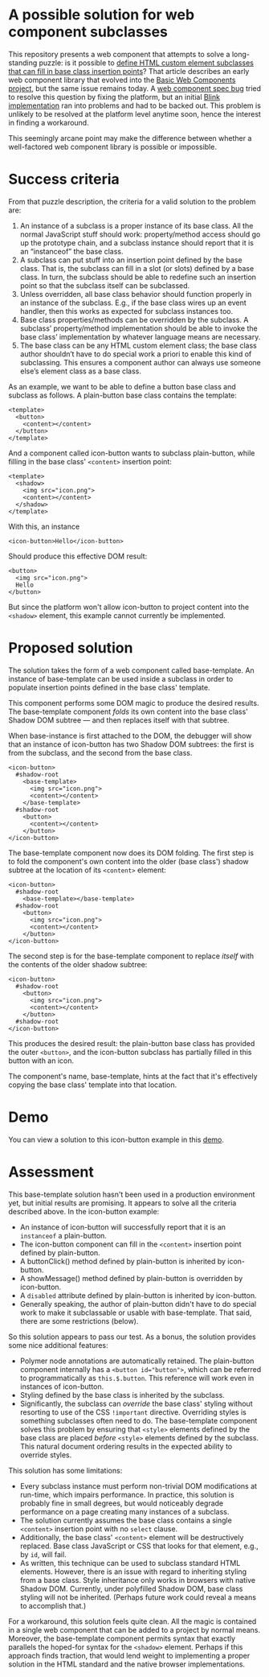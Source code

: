 # A possible solution for web component subclasses

This repository presents a web component that attempts to solve a long-standing puzzle: is it possible to [define HTML custom element subclasses that can fill in base class insertion points](http://blog.quickui.org/2013/06/11/puzzle-define-html-custom-element-subclasses-that-can-fill-in-base-class-insertion-points/)? That article describes an early web component library that evolved into the [Basic Web Components project](https://github.com/basic-web-components/components-dev/wiki), but the same issue remains today. A [web component spec bug](https://www.w3.org/Bugs/Public/show_bug.cgi?id=22344) tried to resolve this question by fixing the platform, but an initial [Blink implementation](https://code.google.com/p/chromium/issues/detail?id=263701) ran into problems and had to be backed out. This problem is unlikely to be resolved at the platform level anytime soon, hence the interest in finding a workaround.

This seemingly arcane point may make the difference between whether a well-factored web component library is possible or impossible.

# Success criteria

From that puzzle description, the criteria for a valid solution to the problem are:

1. An instance of a subclass is a proper instance of its base class. All the normal JavaScript stuff should work: property/method access should go up the prototype chain, and a subclass instance should report that it is an “instanceof” the base class.
2. A subclass can put stuff into an insertion point defined by the base class. That is, the subclass can fill in a slot (or slots) defined by a base class. In turn, the subclass should be able to redefine such an insertion point so that the subclass itself can be subclassed.
3. Unless overridden, all base class behavior should function properly in an instance of the subclass. E.g., if the base class wires up an event handler, then this works as expected for subclass instances too.
4. Base class properties/methods can be overridden by the subclass. A subclass’ property/method implementation should be able to invoke the base class’ implementation by whatever language means are necessary.
5. The base class can be any HTML custom element class; the base class author shouldn’t have to do special work a priori to enable this kind of subclassing. This ensures a component author can always use someone else’s element class as a base class.

As an example, we want to be able to define a button base class and subclass as follows. A plain-button base class contains the template:

    <template>
      <button>
        <content></content>
      </button>
    </template>

And a component called icon-button wants to subclass plain-button, while filling in the base class' `<content>` insertion point:

    <template>
      <shadow>
        <img src="icon.png">
        <content></content>
      </shadow>
    </template>

With this, an instance

    <icon-button>Hello</icon-button>

Should produce this effective DOM result:

    <button>
      <img src="icon.png">
      Hello
    </button>

But since the platform won't allow icon-button to project content into the `<shadow>` element, this example cannot currently be implemented.

# Proposed solution

The solution takes the form of a web component called base-template. An instance of base-template can be used inside a subclass in order to populate insertion points defined in the base class' template.

This component performs some DOM magic to produce the desired results. The base-template component *folds* its own content into the base class' Shadow DOM subtree — and then replaces itself with that subtree.

When base-instance is first attached to the DOM, the debugger will show that an instance of icon-button has two Shadow DOM subtrees: the first is from the subclass, and the second from the base class.

    <icon-button>
      #shadow-root
        <base-template>
          <img src="icon.png">
          <content></content>
        </base-template>
      #shadow-root
        <button>
          <content></content>
        </button>
    </icon-button>

The base-template component now does its DOM folding. The first step is to fold the component's own content into the older (base class') shadow subtree at the location of its `<content>` element:

    <icon-button>
      #shadow-root
        <base-template></base-template>
      #shadow-root
        <button>
          <img src="icon.png">
          <content></content>
        </button>
    </icon-button>

The second step is for the base-template component to replace *itself* with the contents of the older shadow subtree:

    <icon-button>
      #shadow-root
        <button>
          <img src="icon.png">
          <content></content>
        </button>
      #shadow-root
    </icon-button>

This produces the desired result: the plain-button base class has provided the outer `<button>`, and the icon-button subclass has partially filled in this button with an icon.

The component's name, base-template, hints at the fact that it's effectively copying the base class' template into that location.

# Demo

You can view a solution to this icon-button example in this
[demo](http://JanMiksovsky.github.io/base-template).

# Assessment

This base-template solution hasn't been used in a production environment yet, but initial results are promising. It appears to solve all the criteria described above. In the icon-button example:

* An instance of icon-button will successfully report that it is an `instanceof` a plain-button.
* The icon-button component can fill in the `<content>` insertion point defined by plain-button.
* A buttonClick() method defined by plain-button is inherited by icon-button.
* A showMessage() method defined by plain-button is overridden by icon-button.
* A `disabled` attribute defined by plain-button is inherited by icon-button.
* Generally speaking, the author of plain-button didn't have to do special work to make it subclassable or usable with base-template. That said, there are some restrictions (below).

So this solution appears to pass our test. As a bonus, the solution provides some nice additional features:

* Polymer node annotations are automatically retained. The plain-button component internally has a `<button id="button">`, which can be referred to programmatically as `this.$.button`. This reference will work even in instances of icon-button.
* Styling defined by the base class is inherited by the subclass.
* Significantly, the subclass can *override* the base class' styling without resorting to use of the CSS `!important` directive. Overriding styles is something subclasses often need to do. The base-template component solves this problem by ensuring that `<style>` elements defined by the base class are placed *before* `<style>` elements defined by the subclass. This natural document ordering results in the expected ability to override styles.

This solution has some limitations:
* Every subclass instance must perform non-trivial DOM modifications at run-time, which impairs performance. In practice, this solution is probably fine in small degrees, but would noticeably degrade performance on a page creating many instances of a subclass.
* The solution currently assumes the base class contains a single `<content>` insertion point with no `select` clause.
* Additionally, the base class' `<content>` element will be destructively replaced. Base class JavaScript or CSS that looks for that element, e.g., by `id`, will fail.
* As written, this technique can be used to subclass standard HTML elements.
However, there is an issue with regard to inheriting styling from a base class.
Style inheritance only works in browsers with native Shadow DOM. Currently, under polyfilled Shadow DOM, base class styling will not be inherited. (Perhaps future work could reveal a means to accomplish that.)

For a workaround, this solution feels quite clean. All the magic is contained in a single web component that can be added to a project by normal means. Moreover, the base-template component permits syntax that exactly parallels the hoped-for syntax for the `<shadow>` element. Perhaps if this approach finds traction, that would lend weight to implementing a proper solution in the HTML standard and the native browser implementations.